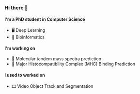 ### Hi there 👋

#### I'm a PhD student in Computer Science

- 🖥️ Deep Learning
- 🌱 Bioinformatics

#### I'm working on

- 🧪 Molecular tandem mass spectra prediction
- 🧬 Major Histocompatibility Complex (MHC) Binding Prediction

#### I used to worked on

- 🎞️ Video Object Track and Segmentation

<!--
**JosieHong/JosieHong** is a ✨ _special_ ✨ repository because its `README.md` (this file) appears on your GitHub profile.

Here are some ideas to get you started:

- 🔭 I’m currently working on ...
- 🌱 I’m currently learning ...
- 👯 I’m looking to collaborate on ...
- 🤔 I’m looking for help with ...
- 💬 Ask me about ...
- 📫 How to reach me: ...
- 😄 Pronouns: ...
- ⚡ Fun fact: ...

![Github Stats](https://github-readme-stats.vercel.app/api?username=josiehong&count_private=true&show_icons=true&include_all_commits=true)
-->
